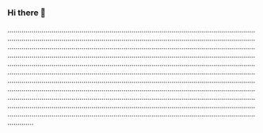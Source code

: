 ### Hi there 👋

.................................................................................................................................................................................................................................................................................................................................................................................................................................................................................................................................................................................................................................................................................................................................................................................................................................................................................................................................................................................................................................................................................................................................................................................................................................................................................................................................................................................................................................